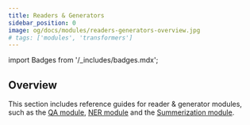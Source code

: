 ```yaml
---
title: Readers & Generators
sidebar_position: 0
image: og/docs/modules/readers-generators-overview.jpg
# tags: ['modules', 'transformers']
---
```

import Badges from '/_includes/badges.mdx';

<Badges/>

## Overview

This section includes reference guides for reader & generator modules, such as the [QA module](./qna-transformers.md), [NER module](./ner-transformers.md) and the [Summerization module](./sum-transformers.md). 

